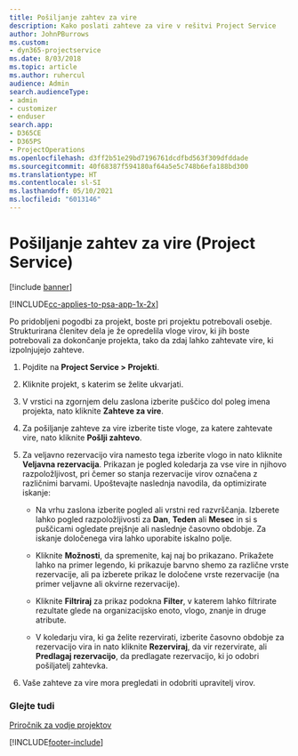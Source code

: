 ```yaml
---
title: Pošiljanje zahtev za vire
description: Kako poslati zahteve za vire v rešitvi Project Service
author: JohnPBurrows
ms.custom:
- dyn365-projectservice
ms.date: 8/03/2018
ms.topic: article
ms.author: ruhercul
audience: Admin
search.audienceType:
- admin
- customizer
- enduser
search.app:
- D365CE
- D365PS
- ProjectOperations
ms.openlocfilehash: d3ff2b51e29bd7196761dcdfbd563f309dfddade
ms.sourcegitcommit: 40f68387f594180af64a5e5c748b6efa188bd300
ms.translationtype: HT
ms.contentlocale: sl-SI
ms.lasthandoff: 05/10/2021
ms.locfileid: "6013146"
---
```

# <a name="submit-resource-requests-project-service"></a>Pošiljanje zahtev za vire (Project Service)

[!include [banner](../includes/psa-now-project-operations.md)]

[!INCLUDE[cc-applies-to-psa-app-1x-2x](../includes/cc-applies-to-psa-app-1x-2x.md)]

Po pridobljeni pogodbi za projekt, boste pri projektu potrebovali osebje. Strukturirana členitev dela je že opredelila vloge virov, ki jih boste potrebovali za dokončanje projekta, tako da zdaj lahko zahtevate vire, ki izpolnjujejo zahteve.  
  
1.  Pojdite na **Project Service > Projekti**.  
  
2.  Kliknite projekt, s katerim se želite ukvarjati.  
  
3.  V vrstici na zgornjem delu zaslona izberite puščico dol poleg imena projekta, nato kliknite **Zahteve za vire**.  
  
4.  Za pošiljanje zahteve za vire izberite tiste vloge, za katere zahtevate vire, nato kliknite **Pošlji zahtevo**.  
  
5.  Za veljavno rezervacijo vira namesto tega izberite vlogo in nato kliknite **Veljavna rezervacija**. Prikazan je pogled koledarja za vse vire in njihovo razpoložljivost, pri čemer so stanja rezervacije virov označena z različnimi barvami. Upoštevajte naslednja navodila, da optimizirate iskanje:  
  
    -   Na vrhu zaslona izberite pogled ali vrstni red razvrščanja. Izberete lahko pogled razpoložljivosti za **Dan**, **Teden** ali **Mesec** in si s puščicami ogledate prejšnje ali naslednje časovno obdobje. Za iskanje določenega vira lahko uporabite iskalno polje.  
  
    -   Kliknite **Možnosti**, da spremenite, kaj naj bo prikazano. Prikažete lahko na primer legendo, ki prikazuje barvno shemo za različne vrste rezervacije, ali pa izberete prikaz le določene vrste rezervacije (na primer veljavne ali okvirne rezervacije).  
  
    -   Kliknite **Filtriraj** za prikaz podokna **Filter**, v katerem lahko filtrirate rezultate glede na organizacijsko enoto, vlogo, znanje in druge atribute.  
  
    -   V koledarju vira, ki ga želite rezervirati, izberite časovno obdobje za rezervacijo vira in nato kliknite **Rezerviraj**, da vir rezervirate, ali **Predlagaj rezervacijo**, da predlagate rezervacijo, ki jo odobri pošiljatelj zahtevka.  
  
6.  Vaše zahteve za vire mora pregledati in odobriti upravitelj virov.  
  
### <a name="see-also"></a>Glejte tudi  
 [Priročnik za vodje projektov](../psa/project-manager-guide.md)


[!INCLUDE[footer-include](../includes/footer-banner.md)]